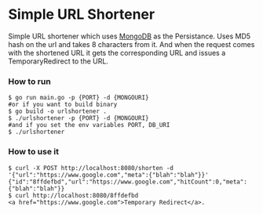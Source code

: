 # Simple URL Shortener

Simple URL shortener which uses [MongoDB](https://www.mongodb.com/) as the Persistance. Uses MD5 hash on the url and takes 8 characters from it. And when the request comes with the shortened URL it gets the corresponding URL and issues a TemporaryRedirect to the URL.

### How to run
```shell
$ go run main.go -p {PORT} -d {MONGOURI}
#or if you want to build binary
$ go build -o urlshortener .
$ ./urlshortener -p {PORT} -d {MONGOURI}
#and if you set the env variables PORT, DB_URI
$ ./urlshortener
```

### How to use it

```shell
$ curl -X POST http://localhost:8080/shorten -d '{"url":"https://www.google.com","meta":{"blah":"blah"}}'
{"id":"8ffdefbd","url":"https://www.google.com","hitCount":0,"meta":{"blah":"blah"}}
$ curl http://localhost:8080/8ffdefbd
<a href="https://www.google.com">Temporary Redirect</a>.
```

